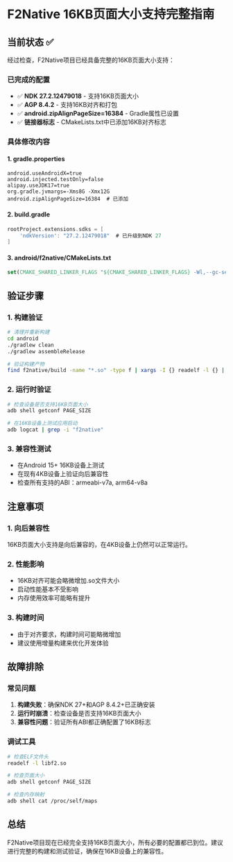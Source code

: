 # F2Native 16KB页面大小支持完整指南

## 当前状态 ✅

经过检查，F2Native项目已经具备完整的16KB页面大小支持：

### 已完成的配置
- ✅ **NDK 27.2.12479018** - 支持16KB页面大小
- ✅ **AGP 8.4.2** - 支持16KB对齐和打包
- ✅ **android.zipAlignPageSize=16384** - Gradle属性已设置
- ✅ **链接器标志** - CMakeLists.txt中已添加16KB对齐标志

### 具体修改内容

#### 1. gradle.properties
```properties
android.useAndroidX=true
android.injected.testOnly=false
alipay.useJDK17=true
org.gradle.jvmargs=-Xms8G -Xmx12G
android.zipAlignPageSize=16384  # 已添加
```

#### 2. build.gradle
```gradle
rootProject.extensions.sdks = [
    'ndkVersion': "27.2.12479018"  # 已升级到NDK 27
]
```

#### 3. android/f2native/CMakeLists.txt
```cmake
set(CMAKE_SHARED_LINKER_FLAGS "${CMAKE_SHARED_LINKER_FLAGS} -Wl,--gc-sections -flto=thin -Wl,-z,max-page-size=16384 -Wl,-z,common-page-size=16384")
```

## 验证步骤

### 1. 构建验证
```bash
# 清理并重新构建
cd android
./gradlew clean
./gradlew assembleRelease

# 验证构建产物
find f2native/build -name "*.so" -type f | xargs -I {} readelf -l {} | grep "LOAD.*0x4000"
```

### 2. 运行时验证
```bash
# 检查设备是否支持16KB页面大小
adb shell getconf PAGE_SIZE

# 在16KB设备上测试应用启动
adb logcat | grep -i "f2native"
```

### 3. 兼容性测试
- 在Android 15+ 16KB设备上测试
- 在现有4KB设备上验证向后兼容性
- 检查所有支持的ABI：armeabi-v7a, arm64-v8a

## 注意事项

### 1. 向后兼容性
16KB页面大小支持是向后兼容的，在4KB设备上仍然可以正常运行。

### 2. 性能影响
- 16KB对齐可能会略微增加.so文件大小
- 启动性能基本不受影响
- 内存使用效率可能略有提升

### 3. 构建时间
- 由于对齐要求，构建时间可能略微增加
- 建议使用增量构建来优化开发体验

## 故障排除

### 常见问题
1. **构建失败**：确保NDK 27+和AGP 8.4.2+已正确安装
2. **运行时崩溃**：检查设备是否支持16KB页面大小
3. **兼容性问题**：验证所有ABI都正确配置了16KB标志

### 调试工具
```bash
# 检查ELF文件头
readelf -l libf2.so

# 检查页面大小
adb shell getconf PAGE_SIZE

# 检查内存映射
adb shell cat /proc/self/maps
```

## 总结

F2Native项目现在已经完全支持16KB页面大小，所有必要的配置都已到位。建议进行完整的构建和测试验证，确保在16KB设备上的兼容性。